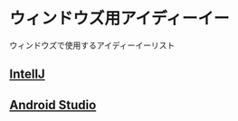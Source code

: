 # ウィンドウズ用アイディーイー

ウィンドウズで使用するアイディーイーリスト

## [IntellJ](https://github.com/ghsumiyasu/IDE/blob/main/README-IDE-IntellJ-jp.md)
## [Android Studio](https://github.com/ghsumiyasu/IDE/blob/main/README-IDE-IntellJ-jp.md)
